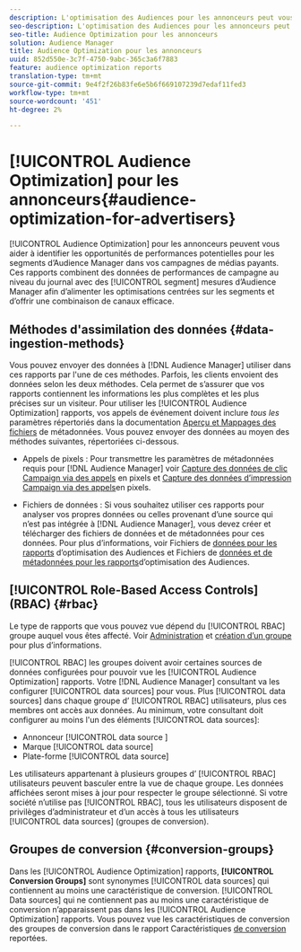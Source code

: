 ```yaml
---
description: L'optimisation des Audiences pour les annonceurs peut vous aider à identifier les opportunités de performances potentielles pour les segments d'Audience Manager dans vos campagnes de médias payants. Ces rapports combinent des données de performances de campagne au niveau du journal avec des mesures de segments d’Audience Manager afin d’alimenter les optimisations centrées sur les segments et d’offrir un canal efficace.
seo-description: L'optimisation des Audiences pour les annonceurs peut vous aider à identifier les opportunités de performances potentielles pour les segments d'Audience Manager dans vos campagnes de médias payants. Ces rapports combinent des données de performances de campagne au niveau du journal avec des mesures de segments d’Audience Manager afin d’alimenter les optimisations centrées sur les segments et d’offrir un canal efficace.
seo-title: Audience Optimization pour les annonceurs
solution: Audience Manager
title: Audience Optimization pour les annonceurs
uuid: 852d550e-3c7f-4750-9abc-365c3a6f7883
feature: audience optimization reports
translation-type: tm+mt
source-git-commit: 9e4f2f26b83fe6e5b6f669107239d7edaf11fed3
workflow-type: tm+mt
source-wordcount: '451'
ht-degree: 2%

---
```



# [!UICONTROL Audience Optimization] pour les annonceurs{#audience-optimization-for-advertisers}

[!UICONTROL Audience Optimization] pour les annonceurs peuvent vous aider à identifier les opportunités de performances potentielles pour les segments d’Audience Manager dans vos campagnes de médias payants. Ces rapports combinent des données de performances de campagne au niveau du journal avec des [!UICONTROL segment] mesures d’Audience Manager afin d’alimenter les optimisations centrées sur les segments et d’offrir une combinaison de canaux efficace.

## Méthodes d&#39;assimilation des données {#data-ingestion-methods}

Vous pouvez envoyer des données à [!DNL Audience Manager] utiliser dans ces rapports par l&#39;une de ces méthodes. Parfois, les clients envoient des données selon les deux méthodes. Cela permet de s’assurer que vos rapports contiennent les informations les plus complètes et les plus précises sur un visiteur. Pour utiliser les [!UICONTROL Audience Optimization] rapports, vos appels de événement doivent inclure *tous les* paramètres répertoriés dans la documentation [Aperçu et Mappages des fichiers](../../../reporting/audience-optimization-reports/metadata-files-intro/metadata-file-overview.md) de métadonnées. Vous pouvez envoyer des données au moyen des méthodes suivantes, répertoriées ci-dessous.

* Appels de pixels : Pour transmettre les paramètres de métadonnées requis pour [!DNL Audience Manager] voir [Capture des données de clic Campaign via des appels](../../../integration/media-data-integration/click-data-pixels.md) en pixels et [Capture des données d’impression Campaign via des appels](../../../integration/media-data-integration/impression-data-pixels.md)en pixels.

* Fichiers de données : Si vous souhaitez utiliser ces rapports pour analyser vos propres données ou celles provenant d’une source qui n’est pas intégrée à [!DNL Audience Manager], vous devez créer et télécharger des fichiers de données et de métadonnées pour ces données. Pour plus d’informations, voir Fichiers de [données pour les rapports](../../../reporting/audience-optimization-reports/metadata-files-intro/datafiles-intro.md) d’optimisation des Audiences et Fichiers de [données et de métadonnées pour les rapports](../../../reporting/audience-optimization-reports/metadata-files-intro/metadata-files-intro.md)d’optimisation des Audiences.

## [!UICONTROL Role-Based Access Controls] (RBAC) {#rbac}

Le type de rapports que vous pouvez vue dépend du [!UICONTROL RBAC] groupe auquel vous êtes affecté. Voir [Administration](../../../features/administration/administration-overview.md) et [création d’un groupe](../../../features/administration/administration-overview.md#create-group) pour plus d’informations.

[!UICONTROL RBAC] les groupes doivent avoir certaines sources de données configurées pour pouvoir vue les [!UICONTROL Audience Optimization] rapports. Votre [!DNL Audience Manager] consultant va les configurer [!UICONTROL data sources] pour vous. Plus [!UICONTROL data sources] dans chaque groupe d’ [!UICONTROL RBAC] utilisateurs, plus ces membres ont accès aux données. Au minimum, votre consultant doit configurer au moins l&#39;un des éléments [!UICONTROL data sources]:

* Annonceur [!UICONTROL data source ]
* Marque [!UICONTROL data source]
* Plate-forme [!UICONTROL data source]

Les utilisateurs appartenant à plusieurs groupes d’ [!UICONTROL RBAC] utilisateurs peuvent basculer entre la vue de chaque groupe. Les données affichées seront mises à jour pour respecter le groupe sélectionné. Si votre société n’utilise pas [!UICONTROL RBAC], tous les utilisateurs disposent de privilèges d’administrateur et d’un accès à tous les utilisateurs [!UICONTROL data sources] (groupes de conversion).

## Groupes de conversion {#conversion-groups}

Dans les [!UICONTROL Audience Optimization] rapports, **[!UICONTROL Conversion Groups]** sont synonymes [!UICONTROL data sources] qui contiennent au moins une caractéristique de conversion. [!UICONTROL Data sources] qui ne contiennent pas au moins une caractéristique de conversion n’apparaissent pas dans les [!UICONTROL Audience Optimization] rapports. Vous pouvez vue les caractéristiques de conversion des groupes de conversion dans le rapport Caractéristiques [de conversion](../../../reporting/audience-optimization-reports/aor-advertisers/reported-conversion-traits.md) reportées.
